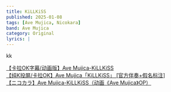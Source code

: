 ```yaml
---
title: KiLLKiSS
published: 2025-01-08
tags: [Ave Mujica, Nicokara]
band: Ave Mujica
category: Original
lyrics: |
---
```

kk

<summary>
    <a href="https://www.bilibili.com/video/BV1jQcqeoE78/">
        【卡拉OK字幕/动画版】Ave Mujica-KiLLKiSS
    </a>
</summary>
<summary>
    <a href="https://www.bilibili.com/video/BV1YbcaeTEJy/">
        【纯K投屏/卡拉OK】Ave Mujica「KiLLKiSS」 [官方伴奏+假名标注]
    </a>
</summary>
<summary>
    <a href="https://www.bilibili.com/video/BV13u6UYYEhR?p=2">
        【ニコカラ】Ave Mujica-KiLLKiSS（动画《Ave Mujica》OP）
    </a>
</summary>
